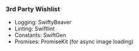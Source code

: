 ### 3rd Party Wishlist
* Logging: SwiftyBeaver
* Linting: Swiftlint
* Constants: SwiftGen
* Promises: PromiseKit (for async image loading)
